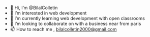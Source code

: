 - 👋 Hi, I’m @BilalColletin
- 👀 I’m interested in web development
- 🌱 I’m currently learning web development with open classrooms
- 💞️ I’m looking to collaborate on with a business near from paris 
- 📫 How to reach me , bilalcolletin2000@gmail.com

<!---
BilalColletin/BilalColletin is a ✨ special ✨ repository because its `README.md` (this file) appears on your GitHub profile.
You can click the Preview link to take a look at your changes.
--->
